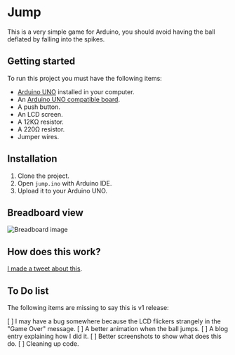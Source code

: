 # Jump

This is a very simple game for Arduino, you should avoid having the ball deflated by falling into the spikes.

## Getting started

To run this project you must have the following items:

- [Arduino UNO](https://www.arduino.cc/en/Main/Software) installed in your computer.
- An [Arduino UNO compatible board](https://store.arduino.cc/usa/arduino-uno-rev3).
- A push button.
- An LCD screen.
- A 12KΩ resistor.
- A 220Ω resistor.
- Jumper wires.

## Installation

1. Clone the project.
2. Open `jump.ino` with Arduino IDE.
3. Upload it to your Arduino UNO.

## Breadboard view

![Breadboard image](https://raw.github.com/d4vsanchez/jump-arduino/main/schematics/schematic.jpg)

## How does this work?

[I made a tweet about this](https://twitter.com/d4vsanchez/status/1312879111346544641).

## To Do list

The following items are missing to say this is v1 release:

[ ] I may have a bug somewhere because the LCD flickers strangely in the "Game Over" message.
[ ] A better animation when the ball jumps.
[ ] A blog entry explaining how I did it.
[ ] Better screenshots to show what does this do.
[ ] Cleaning up code.
